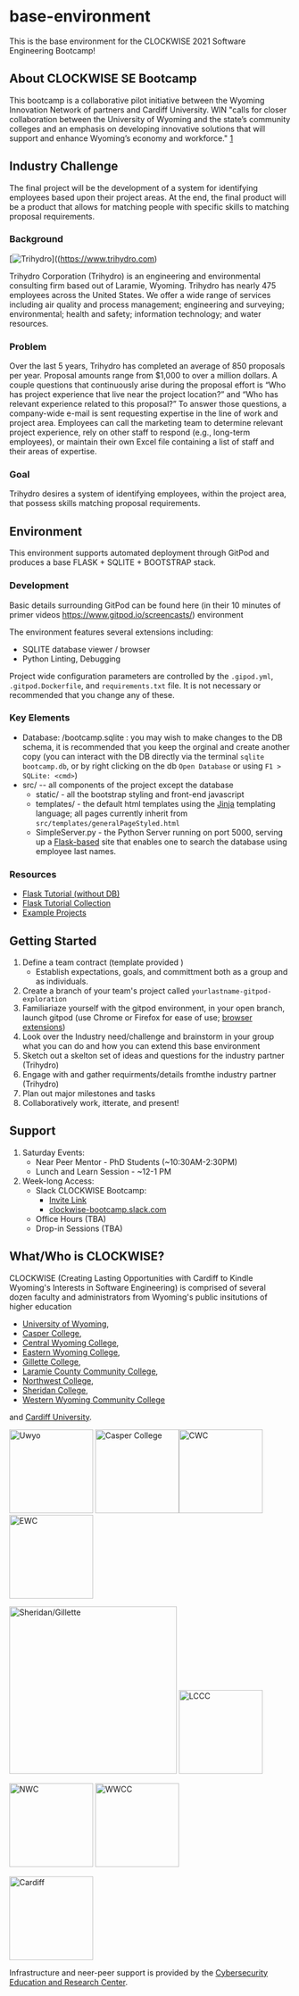 # base-environment

This is the base environment for the CLOCKWISE 2021 Software Engineering Bootcamp!

## About CLOCKWISE SE Bootcamp

This bootcamp is a collaborative pilot initiative between the Wyoming Innovation Network of partners and Cardiff University. WIN "calls for closer collaboration between the University of Wyoming and the state’s community colleges and an emphasis on developing innovative solutions that will support and enhance Wyoming’s economy and workforce." [1](https://governor.wyo.gov/media/news-releases/2021-news-releases/governor-unveils-higher-education-initiative-with-new-approach) 


## Industry Challenge

The final project will be the development of a system for identifying employees based upon their project areas. At the end, the final product will be a product that allows for matching people with specific skills to matching proposal requirements.

### Background
[![Trihydro](https://www.trihydro.com/images/default-source/layout-images/logo.png)]((https://www.trihydro.com)

Trihydro Corporation (Trihydro) is an engineering and environmental consulting firm based out of Laramie, Wyoming. Trihydro has nearly 475 employees across the United States. We offer a wide range of services including air quality and process management; engineering and surveying; environmental; health and safety; information technology; and water resources.

### Problem
Over the last 5 years, Trihydro has completed an average of 850 proposals per year. Proposal amounts range from $1,000 to over a million dollars. A couple questions that continuously arise during the proposal effort is “Who has project experience that live near the project location?” and “Who has relevant experience related to this proposal?” To answer those questions, a company-wide e-mail is sent requesting expertise in the line of work and project area. Employees can call the marketing team to determine relevant project experience, rely on other staff to respond (e.g., long-term employees), or maintain their own Excel file containing a list of staff and their areas of expertise.

### Goal

Trihydro desires a system of identifying employees, within the project area, that possess skills matching proposal requirements.

## Environment
This environment supports automated deployment through GitPod and produces a base FLASK + SQLITE + BOOTSTRAP stack.

### Development 

Basic details surrounding GitPod can be found here (in their 10 minutes of primer videos https://www.gitpod.io/screencasts/) environment 

The environment features several extensions including:
   * SQLITE database viewer / browser
   * Python Linting, Debugging

Project wide configuration parameters are controlled by the `.gipod.yml`, `.gitpod.Dockerfile`, and `requirements.txt` file. It is not necessary or recommended that you change any of these.

### Key Elements

  * Database: /bootcamp.sqlite : you may wish to make changes to the DB schema, it is recommended that you keep the orginal and create another copy (you can interact with the DB directly via the terminal `sqlite bootcamp.db`, or by right clicking on the db `Open Database` or using `F1 > SQLite: <cmd>`)
  * src/  -- all components of the project except the database
    * static/  - all the bootstrap styling and front-end javascript
    * templates/ - the default html templates using the [Jinja](https://jinja.palletsprojects.com/en/2.11.x/) templating language; all pages currently inherit from `src/templates/generalPageStyled.html`
    * SimpleServer.py - the Python Server running on port 5000, serving up a [Flask-based](https://flask.palletsprojects.com/en/1.1.x/) site that enables one to search the database using employee last names.




### Resources

 * [Flask Tutorial (without DB)](https://flask.palletsprojects.com/en/1.1.x/tutorial/)
 * [Flask Tutorial Collection](https://realpython.com/tutorials/flask/)
 * [Example Projects](https://www.fullstackpython.com/flask.html)



## Getting Started

1. Define a team contract (template provided ) 
   * Establish expectations, goals, and committment both as a group and as individuals.
1. Create a branch of your team's project called `yourlastname-gitpod-exploration`
1. Familiariaze yourself with the gitpod environment, in your open branch, launch gitpod (use Chrome or Firefox for ease of use; [browser extensions](https://www.gitpod.io/docs/browser-extension/))
1. Look over the Industry need/challenge and brainstorm in your group what you can do and how you can extend this base environment
1. Sketch out a skelton set of ideas and questions for the industry partner (Trihydro) 
1. Engage with and gather requirments/details fromthe industry partner (Trihydro) 
1. Plan out major milestones and tasks
1. Collaboratively work, itterate, and present!

## Support
1. Saturday Events:
   * Near Peer Mentor - PhD Students (~10:30AM-2:30PM)
   * Lunch and Learn Session - ~12-1 PM 
1. Week-long Access:
   * Slack CLOCKWISE Bootcamp:
      * [Invite Link](https://join.slack.com/t/clockwise-bootcamp/shared_invite/zt-nu2mzbza-uvGPV1pXr0lHbJskgr_Y~Q)
      * [clockwise-bootcamp.slack.com](clockwise-bootcamp.slack.com) 
    * Office Hours (TBA)
    * Drop-in Sessions (TBA)

 
 ## What/Who is CLOCKWISE?

 CLOCKWISE (Creating Lasting Opportunities with Cardiff to Kindle Wyoming's Interests in Software Engineering) is comprised of several dozen faculty and administrators from Wyoming's public insitutions of higher education
   * [University of Wyoming](www.uwyo.edu), 
   * [Casper College](http://www.caspercollege.edu/), 
   * [Central Wyoming College](http://cwc.edu/), 
   * [Eastern Wyoming College](https://ewc.wy.edu/), 
   * [Gillette College](http://www.sheridan.edu/about/gillette),  
   * [Laramie County Community College](http://www.lccc.wy.edu/), 
   * [Northwest College](http://www.nwc.edu/), 
   * [Sheridan College](http://www.sheridan.edu/), 
   * [Western Wyoming Community College](http://www.westernwyoming.edu/) 

and [Cardiff University](https://www.cardiff.ac.uk/).

[<img src="https://upload.wikimedia.org/wikipedia/commons/1/18/University_of_Wyoming_logo.svg" alt="Uwyo" title="Uwyo" width="150" />](http://www.uwyo.edu) [<img src="https://upload.wikimedia.org/wikipedia/commons/e/ee/Casper_College_wordmark.svg" alt="Casper College" title="Casper College" width="150" />](http://www.caspercollege.edu)[<img src="https://www.cwc.edu/media/marketing-files/cwcedu/style-assets/icons/cwc-logo-blue@2x.png" alt="CWC" title="CWC" width="150" />](http://www.cwc.edu)[<img src="https://uqwf03nohzf4b5l9s1r9ke214de-wpengine.netdna-ssl.com/wp-content/uploads/2020/10/EWC_LogoBlackB.png" alt="EWC" title="EWC" width="150" />](http://https://ewc.wy.edu/)

[<img src="https://www.sheridan.edu/wp-content/uploads/2015/12/SC-NWCCD-GC_large.png" alt="Sheridan/Gillette" title="Sheridan/Gillette" width="300"/>](https://www.sheridan.edu) [<img src="https://upload.wikimedia.org/wikipedia/en/3/3c/Laramie_County_CC_logo.jpg" alt="LCCC" title="LCCC" width="150"/>](http://www.lccc.wy.edu)

[<img src="http://www.uwyo.edu/acadaffairs/degree-plans/_files/images/comm-colleges/nwc_logo_605x206.gif" alt="NWC" title="NWC" width="150" />](http://www.nwc.org) [<img src="https://www.mtsacc.org/colleges/uploads/2017/10/Western-Wyoming-Community-College-300x142.jpg" alt="WWCC" title="WWCC" width="150"/>](http://www.westernwyoming.edu/)

[<img src="https://upload.wikimedia.org/wikipedia/commons/3/35/Cardiff-university-vector-logo.svg" alt="Cardiff" title="Cardiff" width="150"/>](https://www.cardiff.ac.uk/)


Infrastructure and neer-peer support is provided by the [Cybersecurity Education and Research Center](http://www.uwyo.edu/CEDAR).
